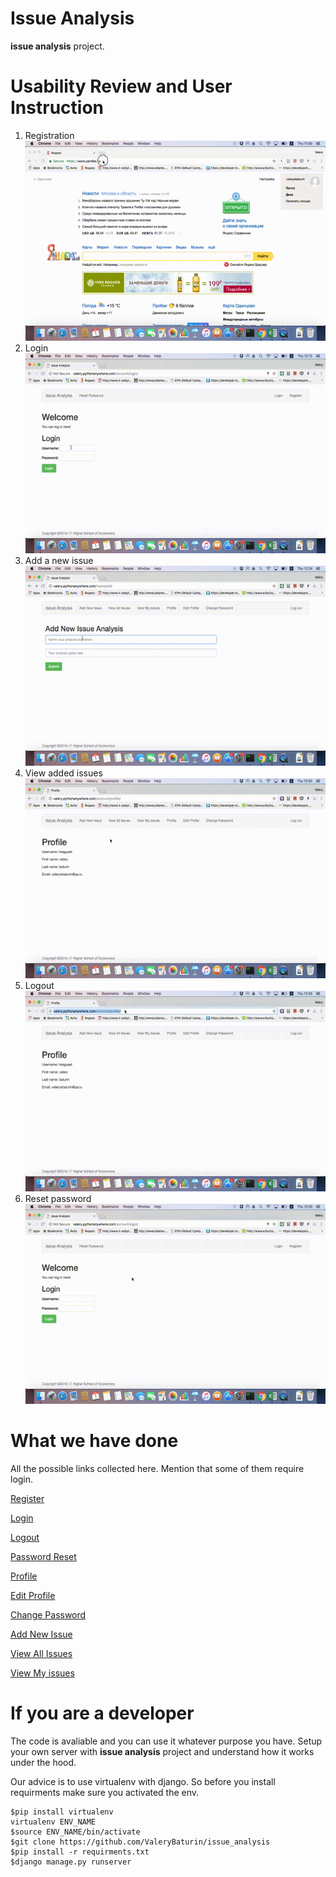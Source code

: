 # Issue Analysis

**issue analysis** project. 

# Usability Review and User Instruction
1. Registration
![register](instructions/register.gif)
2. Login
![login](instructions/login.gif)
3. Add a new issue
![add](instructions/add.gif)
4. View added issues
![view](instructions/view.gif)
5. Logout
![logout](instructions/logout.gif)
6. Reset password
![reset](instructions/reset.gif)

# What we have done

All the possible links collected here. Mention that some of them require login.

[Register](http://valery.pythonanywhere.com/account/register)

[Login](http://valery.pythonanywhere.com/account/login)

[Logout](http://valery.pythonanywhere.com/account/logout)

[Password Reset](http://valery.pythonanywhere.com/account/reset-password/)

[Profile](http://valery.pythonanywhere.com/account/profile)

[Edit Profile](http://valery.pythonanywhere.com/account/profile/edit/)

[Change Password](http://valery.pythonanywhere.com/account/change-password/)

[Add New Issue](http://valery.pythonanywhere.com/home/add)

[View All Issues](http://valery.pythonanywhere.com/home/all)

[View My issues](http://valery.pythonanywhere.com/home/my)


# If you are a developer

The code is avaliable and you can use it whatever purpose you have. Setup your own server with **issue analysis** project and understand how it works under the hood.

Our advice is to use virtualenv with django. So before you install requirments make sure you activated the env.

~~~~
$pip install virtualenv
virtualenv ENV_NAME
$source ENV_NAME/bin/activate
$git clone https://github.com/ValeryBaturin/issue_analysis
$pip install -r requirments.txt
$django manage.py runserver
~~~~

